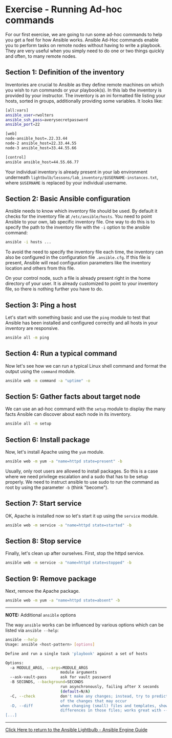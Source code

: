 # Exercise - Running Ad-hoc commands

For our first exercise, we are going to run some ad-hoc commands to help you get a feel for how Ansible works.  Ansible Ad-Hoc commands enable you to perform tasks on remote nodes without having to write a playbook.  They are very useful when you simply need to do one or two things quickly and often, to many remote nodes.

## Section 1: Definition of the inventory

Inventories are crucial to Ansible as they define remote machines on which you wish to run commands or your playbook(s). In this lab the inventory is provided by your instructor. The inventory is an ini formatted file listing your hosts, sorted in groups, additionally providing some variables. It looks like:

```bash
[all:vars]
ansible_user=rwolters
ansible_ssh_pass=averysecretpassword
ansible_port=22

[web]
node-ansible_host=.22.33.44
node-2 ansible_host=22.33.44.55
node-3 ansible_host=33.44.55.66

[control]
ansible ansible_host=44.55.66.77
```

Your individual inventory is already present in your lab environment underneath `lightbulb/lessons/lab_inventory/$USERNAME-instances.txt`, where `$USERNAME` is replaced by your individual username.

## Section 2: Basic Ansible configuration

Ansible needs to know which inventory file should be used. By default it checks for the inventory file at `/etc/ansible/hosts`. You need to point Ansible to your own, lab specific inventory file. One way to do this is to specify the path to the inventory file with the `-i` option to the ansible command:

```bash
ansible -i hosts ...
```

To avoid the need to specify the inventory file each time, the inventory can also be configured in the configuration file `.ansible.cfg`. If this file is present, Ansible will read configuration parameters like the inventory location and others from this file.

On your control node, such a file is already present right in the home directory of your user. It is already customized to point to your inventory file, so there is nothing further you have to do.

## Section 3: Ping a host

Let's start with something basic and use the `ping` module to test that Ansible has been installed and configured correctly and all hosts in your inventory are responsive.

```bash
ansible all -m ping
```

## Section 4: Run a typical command

Now let's see how we can run a typical Linux shell command and format the output using the `command` module.

```bash
ansible web -m command -a "uptime" -o
```

## Section 5: Gather facts about target node

We can use an ad-hoc command with the `setup` module to display the many facts Ansible can discover about each node in its inventory.

```bash
ansible all -m setup
```

## Section 6: Install package

Now, let's install Apache using the `yum` module.

```bash
ansible web -m yum -a "name=httpd state=present" -b
```

Usually, only root users are allowed to install packages. So this is a case where we need privilege escalation and a sudo that has to be setup properly. We need to instruct ansible to use sudo to run the command as root by using the parameter `-b` (think "become").

## Section 7: Start service

OK, Apache is installed now so let's start it up using the `service` module.

```bash
ansible web -m service -a "name=httpd state=started" -b
```

## Section 8: Stop service

Finally, let's clean up after ourselves.  First, stop the httpd service.

```bash
ansible web -m service -a "name=httpd state=stopped" -b
```

## Section 9: Remove package

Next, remove the Apache package.

```bash
ansible web -m yum -a "name=httpd state=absent" -b
```

---
**NOTE:** Additional `ansible` options

The way `ansible` works can be influenced by various options which can be listed via `ansible --help`:

```bash
ansible --help
Usage: ansible <host-pattern> [options]

Define and run a single task 'playbook' against a set of hosts

Options:
  -a MODULE_ARGS, --args=MODULE_ARGS
                        module arguments
  --ask-vault-pass      ask for vault password
  -B SECONDS, --background=SECONDS
                        run asynchronously, failing after X seconds
                        (default=N/A)
  -C, --check           don't make any changes; instead, try to predict some
                        of the changes that may occur
  -D, --diff            when changing (small) files and templates, show the
                        differences in those files; works great with --check
[...]
```

---

[Click Here to return to the Ansible Lightbulb - Ansible Engine Guide](../README.md)
